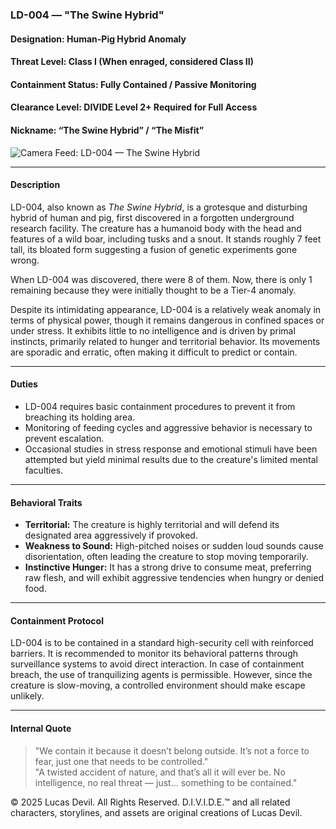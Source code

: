 ### **LD-004 — "The Swine Hybrid"**

#### Designation: Human-Pig Hybrid Anomaly 
#### Threat Level: Class I (When enraged, considered Class II) 
#### Containment Status: Fully Contained / Passive Monitoring 
#### Clearance Level: DIVIDE Level 2+ Required for Full Access 
#### Nickname: “The Swine Hybrid” / “The Misfit” 

![Camera Feed: LD-004 — The Swine Hybrid](https://pbs.twimg.com/media/Gqi5W3ZXoAA2IS_?format=jpg&name=large)

---

#### **Description**  
LD-004, also known as *The Swine Hybrid*, is a grotesque and disturbing hybrid of human and pig, first discovered in a forgotten underground research facility. The creature has a humanoid body with the head and features of a wild boar, including tusks and a snout. It stands roughly 7 feet tall, its bloated form suggesting a fusion of genetic experiments gone wrong.

When LD-004 was discovered, there were 8 of them. Now, there is only 1 remaining because they were initially thought to be a Tier-4 anomaly.

Despite its intimidating appearance, LD-004 is a relatively weak anomaly in terms of physical power, though it remains dangerous in confined spaces or under stress. It exhibits little to no intelligence and is driven by primal instincts, primarily related to hunger and territorial behavior. Its movements are sporadic and erratic, often making it difficult to predict or contain.

---

#### **Duties**  
- LD-004 requires basic containment procedures to prevent it from breaching its holding area.  
- Monitoring of feeding cycles and aggressive behavior is necessary to prevent escalation.  
- Occasional studies in stress response and emotional stimuli have been attempted but yield minimal results due to the creature's limited mental faculties.

---

#### **Behavioral Traits**  
- **Territorial:** The creature is highly territorial and will defend its designated area aggressively if provoked.  
- **Weakness to Sound:** High-pitched noises or sudden loud sounds cause disorientation, often leading the creature to stop moving temporarily.  
- **Instinctive Hunger:** It has a strong drive to consume meat, preferring raw flesh, and will exhibit aggressive tendencies when hungry or denied food.

---

#### **Containment Protocol**  
LD-004 is to be contained in a standard high-security cell with reinforced barriers. It is recommended to monitor its behavioral patterns through surveillance systems to avoid direct interaction. In case of containment breach, the use of tranquilizing agents is permissible. However, since the creature is slow-moving, a controlled environment should make escape unlikely.

---

#### **Internal Quote**  
> "We contain it because it doesn’t belong outside. It’s not a force to fear, just one that needs to be controlled."  
> "A twisted accident of nature, and that’s all it will ever be. No intelligence, no real threat — just… something to be contained."





© 2025 Lucas Devil. All Rights Reserved.
D.I.V.I.D.E.™ and all related characters, storylines, and assets are original creations of Lucas Devil.
